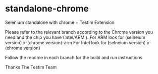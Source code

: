 # standalone-chrome
Selenium standalone with chrome + Testim Extension

Please refer to the relevant branch according to the Chrome version you need and the chip you have (Intel/ARM ).
For ARM look for (selneium version).x-(chrome version)-arm
For Intel look for (selneium version).x-(chrome version)

Follow the readme in each branch for the build and run instructions

Thanks
The Testim Team